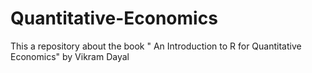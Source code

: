 # Quantitative-Economics
This a repository about the book " An Introduction to R for Quantitative Economics"  by Vikram Dayal
